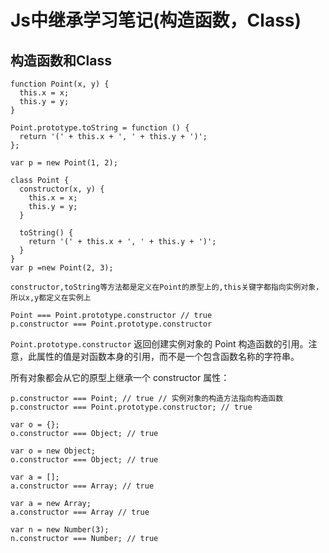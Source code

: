 # Js中继承学习笔记(构造函数，Class)

## 构造函数和Class

``` 构造函数
function Point(x, y) {
  this.x = x;
  this.y = y;
}

Point.prototype.toString = function () {
  return '(' + this.x + ', ' + this.y + ')';
};

var p = new Point(1, 2);
```

``` Class
class Point {
  constructor(x, y) {
    this.x = x;
    this.y = y;
  }

  toString() {
    return '(' + this.x + ', ' + this.y + ')';
  }
}
var p =new Point(2, 3);
```

`constructor,toString等方法都是定义在Point的原型上的,this关键字都指向实例对象，所以x,y都定义在实例上`

``` constructor
Point === Point.prototype.constructor // true
p.constructor === Point.prototype.constructor
```

`Point.prototype.constructor` 返回创建实例对象的 Point 构造函数的引用。注意，此属性的值是对函数本身的引用，而不是一个包含函数名称的字符串。

所有对象都会从它的原型上继承一个 constructor 属性：

``` constructor
p.constructor === Point; // true // 实例对象的构造方法指向构造函数
p.constructor === Point.prototype.constructor; // true

var o = {};
o.constructor === Object; // true

var o = new Object;
o.constructor === Object; // true

var a = [];
a.constructor === Array; // true

var a = new Array;
a.constructor === Array // true

var n = new Number(3);
n.constructor === Number; // true
```

